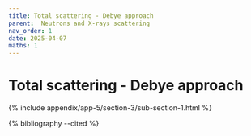 ```yaml
---
title: Total scattering - Debye approach
parent:  Neutrons and X-rays scattering
nav_order: 1
date: 2025-04-07
maths: 1
---
```


# Total scattering - Debye approach

{% include appendix/app-5/section-3/sub-section-1.html %}

{% bibliography --cited %}

